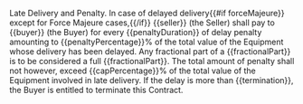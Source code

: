 Late Delivery and Penalty. In case of delayed delivery{{#if forceMajeure}} except for Force Majeure cases,{{/if}} {{seller}} (the Seller) shall pay to {{buyer}} (the Buyer) for every {{penaltyDuration}} of delay penalty amounting to {{penaltyPercentage}}% of the total value of the Equipment whose delivery has been delayed. Any fractional part of a {{fractionalPart}} is to be considered a full {{fractionalPart}}. The total amount of penalty shall not however, exceed {{capPercentage}}% of the total value of the Equipment involved in late delivery. If the delay is more than {{termination}}, the Buyer is entitled to terminate this Contract.